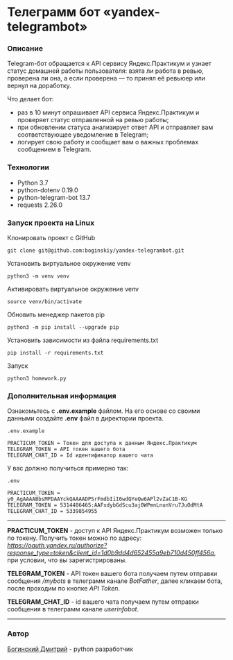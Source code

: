 # Телеграмм бот «yandex-telegrambot»

### Описание
Telegram-бот обращается к API сервису Яндекс.Практикум и узнает статус домашней работы пользователя: взята ли работа в ревью, проверена ли она, а если проверена — то принял её ревьюер или вернул на доработку.

Что делает бот:
* раз в 10 минут опрашивает API сервиса Яндекс.Практикум и проверяет статус отправленной на ревью работы;
* при обновлении статуса анализирует ответ API и отправляет вам соответствующее уведомление в Telegram;
* логирует свою работу и сообщает вам о важных проблемах сообщением в Telegram.

### Технологии
* Python 3.7
* python-dotenv 0.19.0
* python-telegram-bot 13.7
* requests 2.26.0

### Запуск проекта на Linux
Клонировать проект c GitHub
```
git clone git@github.com:boginskiy/yandex-telegrambot.git
```
Установить виртуальное окружение venv
```
python3 -m venv venv
```
Активировать виртуальное окружение venv
```
source venv/bin/activate
```
Обновить менеджер пакетов pip
```
python3 -m pip install --upgrade pip
```
Установить зависимости из файла requirements.txt
```
pip install -r requirements.txt
``` 
Запуск
```
python3 homework.py
```

### **Дополнительная информация**
Ознакомьтесь с **.env.example** файлом. На его основе со своими данными создайте **.env** файл в директории проекта.
```
.env.example

PRACTICUM_TOKEN = Токен для доступа к данным Яндекс.Практикум
TELEGRAM_TOKEN = API токен вашего бота
TELEGRAM_CHAT_ID = Id идентификатор вашего чата
```
У вас должно получиться примерно так:
```
.env

PRACTICUM_TOKEN = y0_AgAAAABbsMPDAAYckQAAAADPSrFmdbIiI6wdQYeQw6APl2vZaC1B-KG
TELEGRAM_TOKEN = 5314486465:AAFxdybGdScu3aj0WPmnLnunVru7JuOdMtA
TELEGRAM_CHAT_ID = 5339854955
```
---

**PRACTICUM_TOKEN** - доступ к API Яндекс.Практикум возможен только по токену. Получить токен можно по адресу: _https://oauth.yandex.ru/authorize?response_type=token&client_id=1d0b9dd4d652455a9eb710d450ff456a_, при условии, что вы зарегистрированы.

**TELEGRAM_TOKEN** - API токен вашего бота получаем путем отправки сообщения _/mybots_ в телеграмм канале _BotFather_, далее кликаем  бота, после проходим по кнопке _API Token_.

**TELEGRAM_CHAT_ID** - id вашего чата получаем путем отправки сообщения в телеграмм канале _userinfobot_.

---

### **Автор**
[Богинский Дмитрий](https://github.com/boginskiy) - python разработчик
